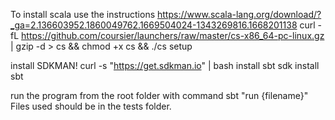 To install scala
use the instructions https://www.scala-lang.org/download/?_ga=2.136603952.1860049762.1669504024-1343269816.1668201138
curl -fL https://github.com/coursier/launchers/raw/master/cs-x86_64-pc-linux.gz | gzip -d > cs && chmod +x cs && ./cs setup

install SDKMAN!
curl -s "https://get.sdkman.io" | bash
install sbt
sdk install sbt

run the program from the root folder with command sbt "run {filename}"
Files used should be in the tests folder.
